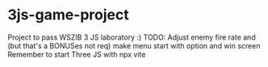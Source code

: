 # 3js-game-project
Project to pass WSZIB 3 JS laboratory :) TODO: Adjust enemy fire rate and (but that's a BONUSes not req) make menu start with option and win screen 
Remember to start Three JS with npx vite